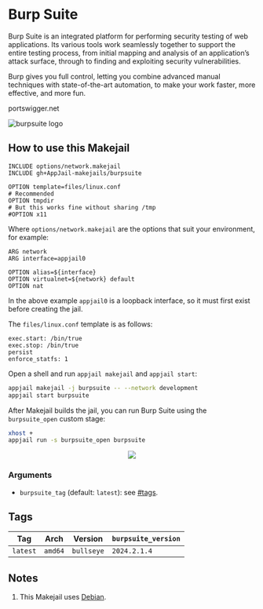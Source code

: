 # Burp Suite

Burp Suite is an integrated platform for performing security testing of web applications. Its various tools work seamlessly together to support the entire testing process, from initial mapping and analysis of an application’s attack surface, through to finding and exploiting security vulnerabilities.

Burp gives you full control, letting you combine advanced manual techniques with state-of-the-art automation, to make your work faster, more effective, and more fun.

portswigger.net

![burpsuite logo](https://i.ibb.co/cvvB9qJ/burpsuite.png)

## How to use this Makejail

```
INCLUDE options/network.makejail
INCLUDE gh+AppJail-makejails/burpsuite

OPTION template=files/linux.conf
# Recommended
OPTION tmpdir
# But this works fine without sharing /tmp
#OPTION x11
```

Where `options/network.makejail` are the options that suit your environment, for example:

```
ARG network
ARG interface=appjail0

OPTION alias=${interface}
OPTION virtualnet=${network} default
OPTION nat
```

In the above example `appjail0` is a loopback interface, so it must first exist before creating the jail.

The `files/linux.conf` template is as follows:

```
exec.start: /bin/true
exec.stop: /bin/true
persist
enforce_statfs: 1
```

Open a shell and run `appjail makejail` and `appjail start`:

```sh
appjail makejail -j burpsuite -- --network development
appjail start burpsuite
```

After Makejail builds the jail, you can run Burp Suite using the `burpsuite_open` custom stage:

```sh
xhost +
appjail run -s burpsuite_open burpsuite
```

<p align="center">
    <img src="https://i.imgur.com/yl645zm.png" />
</p>

### Arguments

* `burpsuite_tag` (default: `latest`): see [#tags](#tags).

## Tags

| Tag      | Arch    | Version    | `burpsuite_version` |
| -------- | ------- | ---------- | ------------------- |
| `latest` | `amd64` | `bullseye` |    `2024.2.1.4`     |

## Notes

1. This Makejail uses [Debian](https://github.com/AppJail-makejails/debian).
